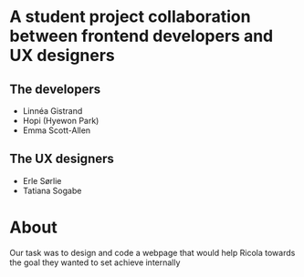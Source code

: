 # A student project collaboration between frontend developers and UX designers

## The developers

* Linnéa Gistrand
* Hopi (Hyewon Park)
* Emma Scott-Allen

## The UX designers

* Erle Sørlie
* Tatiana Sogabe

# About

Our task was to design and code a webpage that would help Ricola towards the goal they wanted to set achieve internally
